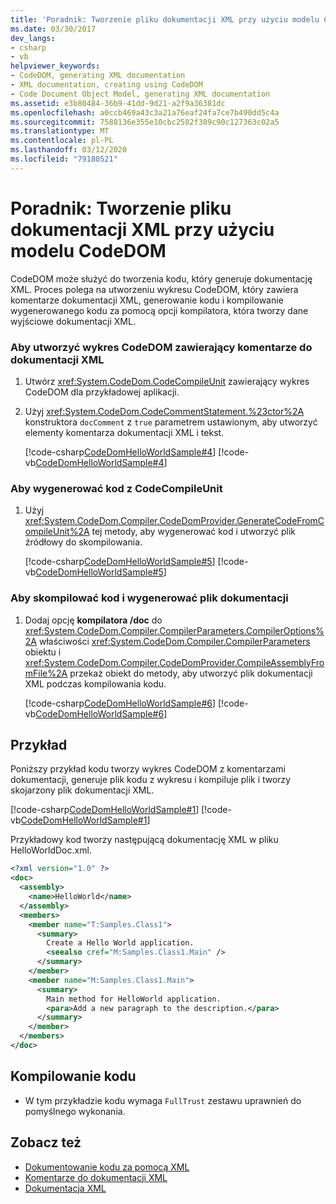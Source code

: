 ```yaml
---
title: 'Poradnik: Tworzenie pliku dokumentacji XML przy użyciu modelu CodeDOM'
ms.date: 03/30/2017
dev_langs:
- csharp
- vb
helpviewer_keywords:
- CodeDOM, generating XML documentation
- XML documentation, creating using CodeDOM
- Code Document Object Model, generating XML documentation
ms.assetid: e3b80484-36b9-41dd-9d21-a2f9a36381dc
ms.openlocfilehash: a0ccb469a43c3a21a76eaf24fa7ce7b490dd5c4a
ms.sourcegitcommit: 7588136e355e10cbc2582f389c90c127363c02a5
ms.translationtype: MT
ms.contentlocale: pl-PL
ms.lasthandoff: 03/12/2020
ms.locfileid: "79180521"
---
```

# <a name="how-to-create-an-xml-documentation-file-using-codedom"></a>Poradnik: Tworzenie pliku dokumentacji XML przy użyciu modelu CodeDOM
CodeDOM może służyć do tworzenia kodu, który generuje dokumentację XML. Proces polega na utworzeniu wykresu CodeDOM, który zawiera komentarze dokumentacji XML, generowanie kodu i kompilowanie wygenerowanego kodu za pomocą opcji kompilatora, która tworzy dane wyjściowe dokumentacji XML.  
  
### <a name="to-create-a-codedom-graph-that-contains-xml-documentation-comments"></a>Aby utworzyć wykres CodeDOM zawierający komentarze do dokumentacji XML  
  
1. Utwórz <xref:System.CodeDom.CodeCompileUnit> zawierający wykres CodeDOM dla przykładowej aplikacji.  
  
2. Użyj <xref:System.CodeDom.CodeCommentStatement.%23ctor%2A> konstruktora `docComment` z `true` parametrem ustawionym, aby utworzyć elementy komentarza dokumentacji XML i tekst.  
  
     [!code-csharp[CodeDomHelloWorldSample#4](../../../samples/snippets/csharp/VS_Snippets_CLR/CodeDomHelloWorldSample/cs/program.cs#4)]
     [!code-vb[CodeDomHelloWorldSample#4](../../../samples/snippets/visualbasic/VS_Snippets_CLR/CodeDomHelloWorldSample/vb/program.vb#4)]  
  
### <a name="to-generate-the-code-from-the-codecompileunit"></a>Aby wygenerować kod z CodeCompileUnit  
  
1. Użyj <xref:System.CodeDom.Compiler.CodeDomProvider.GenerateCodeFromCompileUnit%2A> tej metody, aby wygenerować kod i utworzyć plik źródłowy do skompilowania.  
  
     [!code-csharp[CodeDomHelloWorldSample#5](../../../samples/snippets/csharp/VS_Snippets_CLR/CodeDomHelloWorldSample/cs/program.cs#5)]
     [!code-vb[CodeDomHelloWorldSample#5](../../../samples/snippets/visualbasic/VS_Snippets_CLR/CodeDomHelloWorldSample/vb/program.vb#5)]  
  
### <a name="to-compile-the-code-and-generate-the-documentation-file"></a>Aby skompilować kod i wygenerować plik dokumentacji  
  
1. Dodaj opcję **kompilatora /doc** do <xref:System.CodeDom.Compiler.CompilerParameters.CompilerOptions%2A> właściwości <xref:System.CodeDom.Compiler.CompilerParameters> obiektu i <xref:System.CodeDom.Compiler.CodeDomProvider.CompileAssemblyFromFile%2A> przekaż obiekt do metody, aby utworzyć plik dokumentacji XML podczas kompilowania kodu.  
  
     [!code-csharp[CodeDomHelloWorldSample#6](../../../samples/snippets/csharp/VS_Snippets_CLR/CodeDomHelloWorldSample/cs/program.cs#6)]
     [!code-vb[CodeDomHelloWorldSample#6](../../../samples/snippets/visualbasic/VS_Snippets_CLR/CodeDomHelloWorldSample/vb/program.vb#6)]  
  
## <a name="example"></a>Przykład  
 Poniższy przykład kodu tworzy wykres CodeDOM z komentarzami dokumentacji, generuje plik kodu z wykresu i kompiluje plik i tworzy skojarzony plik dokumentacji XML.  
  
 [!code-csharp[CodeDomHelloWorldSample#1](../../../samples/snippets/csharp/VS_Snippets_CLR/CodeDomHelloWorldSample/cs/program.cs#1)]
 [!code-vb[CodeDomHelloWorldSample#1](../../../samples/snippets/visualbasic/VS_Snippets_CLR/CodeDomHelloWorldSample/vb/program.vb#1)]  
  
 Przykładowy kod tworzy następującą dokumentację XML w pliku HelloWorldDoc.xml.  
  
```xml  
<?xml version="1.0" ?>
<doc>  
  <assembly>  
    <name>HelloWorld</name>
  </assembly>  
  <members>  
    <member name="T:Samples.Class1">  
      <summary>  
        Create a Hello World application.
        <seealso cref="M:Samples.Class1.Main" />
      </summary>  
    </member>  
    <member name="M:Samples.Class1.Main">  
      <summary>  
        Main method for HelloWorld application.
        <para>Add a new paragraph to the description.</para>
      </summary>  
    </member>  
  </members>  
</doc>  
```  
  
## <a name="compiling-the-code"></a>Kompilowanie kodu  
  
- W tym przykładzie kodu wymaga `FullTrust` zestawu uprawnień do pomyślnego wykonania.  
  
## <a name="see-also"></a>Zobacz też

- [Dokumentowanie kodu za pomocą XML](../../visual-basic/programming-guide/program-structure/documenting-your-code-with-xml.md)
- [Komentarze do dokumentacji XML](../../csharp/programming-guide/xmldoc/index.md)
- [Dokumentacja XML](/cpp/ide/xml-documentation-visual-cpp)
